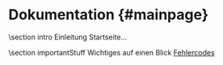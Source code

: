 Dokumentation					{#mainpage}
================

\section intro Einleitung
Startseite...

\section importantStuff Wichtiges auf einen Blick
[Fehlercodes](errorCodes.html)